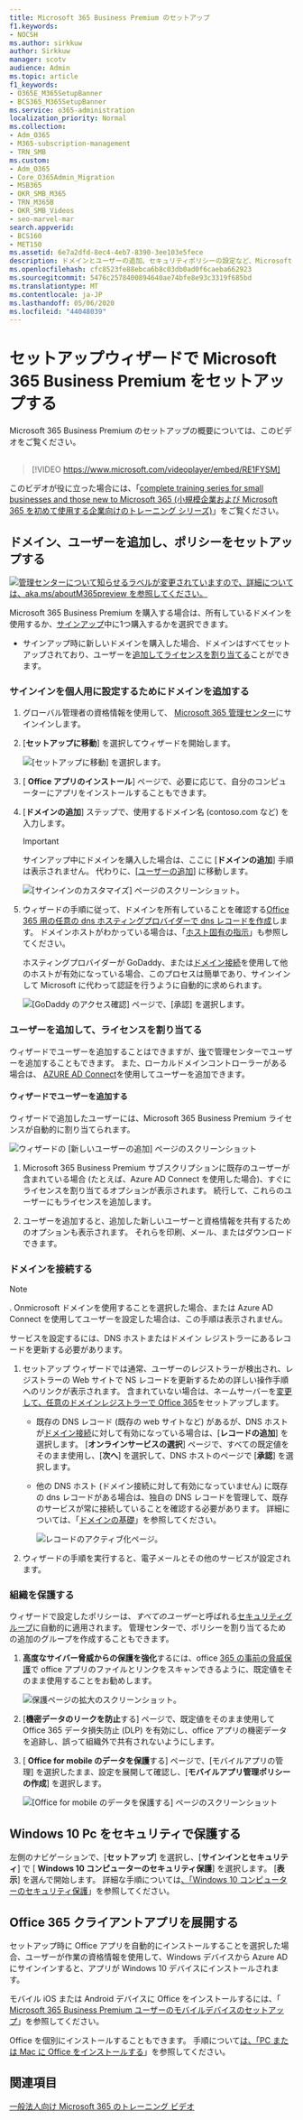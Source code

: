 ```yaml
---
title: Microsoft 365 Business Premium のセットアップ
f1.keywords:
- NOCSH
ms.author: sirkkuw
author: Sirkkuw
manager: scotv
audience: Admin
ms.topic: article
f1_keywords:
- O365E_M365SetupBanner
- BCS365_M365SetupBanner
ms.service: o365-administration
localization_priority: Normal
ms.collection:
- Adm_O365
- M365-subscription-management
- TRN_SMB
ms.custom:
- Adm_O365
- Core_O365Admin_Migration
- MSB365
- OKR_SMB_M365
- TRN_M365B
- OKR_SMB_Videos
- seo-marvel-mar
search.appverid:
- BCS160
- MET150
ms.assetid: 6e7a2dfd-8ec4-4eb7-8390-3ee103e5fece
description: ドメインとユーザーの追加、セキュリティポリシーの設定など、Microsoft 365 Business Premium のセットアップ手順について説明します。
ms.openlocfilehash: cfc8523fe88ebca6b8c03db0ad0f6caeba662923
ms.sourcegitcommit: 5476c2578400894640ae74bfe8e93c3319f685bd
ms.translationtype: MT
ms.contentlocale: ja-JP
ms.lasthandoff: 05/06/2020
ms.locfileid: "44048039"
---
```

# <a name="set-up-microsoft-365-business-premium-in-the-setup-wizard"></a>セットアップウィザードで Microsoft 365 Business Premium をセットアップする

Microsoft 365 Business Premium のセットアップの概要については、このビデオをご覧ください。<br><br>

> [!VIDEO https://www.microsoft.com/videoplayer/embed/RE1FYSM] 

このビデオが役に立った場合には、「[complete training series for small businesses and those new to Microsoft 365 (小規模企業および Microsoft 365 を初めて使用する企業向けのトレーニング シリーズ)](https://support.office.com/article/6ab4bbcd-79cf-4000-a0bd-d42ce4d12816)」をご覧ください。

## <a name="add-your-domain-users-and-set-up-policies"></a>ドメイン、ユーザーを追加し、ポリシーをセットアップする

[![管理センターについて知らせるラベルが変更されていますので、詳細については、aka.ms/aboutM365preview を参照してください。](../media/m365admincenterchanging.png)](https://docs.microsoft.com/office365/admin/microsoft-365-admin-center-preview)

Microsoft 365 Business Premium を購入する場合は、所有しているドメインを使用するか、[サインアップ](sign-up.md)中に1つ購入するかを選択できます。

- サインアップ時に新しいドメインを購入した場合、ドメインはすべてセットアップされており、ユーザーを[追加してライセンスを割り当てる](#add-users-and-assign-licenses)ことができます。

### <a name="add-your-domain-to-personalize-sign-in"></a>サインインを個人用に設定するためにドメインを追加する

1. グローバル管理者の資格情報を使用して、 [Microsoft 365 管理センター](https://admin.microsoft.com)にサインインします。 

2. [**セットアップに移動**] を選択してウィザードを開始します。

    ![[セットアップに移動] を選択します。](../media/gotosetupinadmincenter.png)

3. [ **Office アプリのインストール**] ページで、必要に応じて、自分のコンピューターにアプリをインストールすることもできます。
    
4. [**ドメインの追加**] ステップで、使用するドメイン名 (contoso.com など) を入力します。

    > [!IMPORTANT]
    > サインアップ中にドメインを購入した場合は、ここに [**ドメインの追加**] 手順は表示されません。 代わりに、[[ユーザーの追加](#add-users-and-assign-licenses)] に移動します。

    ![[サインインのカスタマイズ] ページのスクリーンショット。](../media/adddomain.png)

    
4. ウィザードの手順に従って、ドメインを所有していることを確認する[Office 365 用の任意の dns ホスティングプロバイダーで dns レコードを作成](https://docs.microsoft.com/office365/admin/get-help-with-domains/create-dns-records-at-any-dns-hosting-provider)します。 ドメインホストがわかっている場合は、「[ホスト固有の指示](https://docs.microsoft.com/office365/admin/get-help-with-domains/set-up-your-domain-host-specific-instructions)」も参照してください。

    ホスティングプロバイダーが GoDaddy、または[ドメイン接続](https://docs.microsoft.com/office365/admin/get-help-with-domains/domain-connect)を使用して他のホストが有効になっている場合、このプロセスは簡単であり、サインインして Microsoft に代わって認証を行うように自動的に求められます。

    ![[GoDaddy のアクセス確認] ページで、[承認] を選択します。](../media/godaddyauth.png)

### <a name="add-users-and-assign-licenses"></a>ユーザーを追加して、ライセンスを割り当てる

ウィザードでユーザーを追加することはできますが、[後](add-users-m365b.md)で管理センターでユーザーを追加することもできます。 また、ローカルドメインコントローラーがある場合は、 [AZURE AD Connect](https://docs.microsoft.com/azure/active-directory/hybrid/how-to-connect-install-express)を使用してユーザーを追加できます。

#### <a name="add-users-in-the-wizard"></a>ウィザードでユーザーを追加する

ウィザードで追加したユーザーには、Microsoft 365 Business Premium ライセンスが自動的に割り当てられます。

![ウィザードの [新しいユーザーの追加] ページのスクリーンショット](../media/addnewuserspage.png)

1. Microsoft 365 Business Premium サブスクリプションに既存のユーザーが含まれている場合 (たとえば、Azure AD Connect を使用した場合)、すぐにライセンスを割り当てるオプションが表示されます。 続行して、これらのユーザーにもライセンスを追加します。

2. ユーザーを追加すると、追加した新しいユーザーと資格情報を共有するためのオプションも表示されます。 それらを印刷、メール、またはダウンロードできます。

### <a name="connect-your-domain"></a>ドメインを接続する

> [!NOTE]
> . Onmicrosoft ドメインを使用することを選択した場合、または Azure AD Connect を使用してユーザーを設定した場合は、この手順は表示されません。
  
サービスを設定するには、DNS ホストまたはドメイン レジストラーにあるレコードを更新する必要があります。
  
1. セットアップ ウィザードでは通常、ユーザーのレジストラーが検出され、レジストラーの Web サイトで NS レコードを更新するための詳しい操作手順へのリンクが表示されます。 含まれていない場合は、ネームサーバーを[変更して、任意のドメインレジストラーで Office 365](https://support.office.com/article/a8b487a9-2a45-4581-9dc4-5d28a47010a2)をセットアップします。 

    - 既存の DNS レコード (既存の web サイトなど) があるが、DNS ホストが[ドメイン接続](https://docs.microsoft.com/office365/admin/get-help-with-domains/domain-connect)に対して有効になっている場合は、[**レコードの追加**] を選択します。 [**オンラインサービスの選択**] ページで、すべての既定値をそのまま使用し、[**次へ**] を選択して、DNS ホストのページで [**承認**] を選択します。
    - 他の DNS ホスト (ドメイン接続に対して有効になっていません) に既存の dns レコードがある場合は、独自の DNS レコードを管理して、既存のサービスが常に接続していることを確認する必要があります。 詳細については、「[ドメインの基礎](https://docs.microsoft.com/office365/admin/get-help-with-domains/dns-basics)」を参照してください。

        ![レコードのアクティブ化ページ。](../media/activaterecords.png)

2. ウィザードの手順を実行すると、電子メールとその他のサービスが設定されます。

### <a name="protect-your-organization"></a>組織を保護する 

ウィザードで設定したポリシーは、*すべてのユーザー*と呼ばれる[セキュリティグループ](https://docs.microsoft.com/office365/admin/create-groups/compare-groups#security-groups)に自動的に適用されます。 管理センターで、ポリシーを割り当てるための追加のグループを作成することもできます。

1. **高度なサイバー脅威からの保護を強化**するには、office [365 の事前の脅威保護](https://docs.microsoft.com/microsoft-365/security/office-365-security/office-365-atp)で office アプリのファイルとリンクをスキャンできるように、既定値をそのまま使用することをお勧めします。

    ![保護ページの拡大のスクリーンショット。](../media/increasetreatprotection.png)


2. [**機密データのリークを防止**する] ページで、既定値をそのまま使用して Office 365 データ損失防止 (DLP) を有効にし、office アプリの機密データを追跡し、誤って組織外で共有されないようにします。

3. [ **Office for mobile のデータを保護**する] ページで、[モバイルアプリの管理] を選択したまま、設定を展開して確認し、[**モバイルアプリ管理ポリシーの作成**] を選択します。

    ![[Office for mobile のデータを保護する] ページのスクリーンショット](../media/protectdatainmobile.png)


## <a name="secure-windows-10-pcs"></a>Windows 10 Pc をセキュリティで保護する

左側のナビゲーションで、[**セットアップ**] を選択し、[**サインインとセキュリティ**] で [ **Windows 10 コンピューターのセキュリティ保護**] を選択します。 [**表示**] を選んで開始します。 詳細な手順については[、「Windows 10 コンピューターのセキュリティ保護](secure-win-10-pcs.md)」を参照してください。

## <a name="deploy-office-365-client-apps"></a>Office 365 クライアントアプリを展開する

セットアップ時に Office アプリを自動的にインストールすることを選択した場合、ユーザーが作業の資格情報を使用して、Windows デバイスから Azure AD にサインインすると、アプリが Windows 10 デバイスにインストールされます。

モバイル iOS または Android デバイスに Office をインストールするには、「 [Microsoft 365 Business Premium ユーザーのモバイルデバイスのセットアップ](set-up-mobile-devices.md)」を参照してください。

Office を個別にインストールすることもできます。 手順について[は、「PC または Mac に Office をインストールする](https://support.office.com/article/4414eaaf-0478-48be-9c42-23adc4716658)」を参照してください。

## <a name="see-also"></a>関連項目

[一般法人向け Microsoft 365 のトレーニング ビデオ](https://support.office.com/article/6ab4bbcd-79cf-4000-a0bd-d42ce4d12816)
